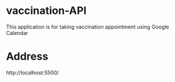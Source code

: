 # vaccination-API
This application is for taking vaccination appointment using Google Calendar

# Address
http://localhost:5500/
